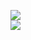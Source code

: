 [![](https://img.shields.io/badge/Made%20With-Github%20Spray-lightgrey.svg?style=for-the-badge&logo=github)](https://github.com/Annihil/github-spray#2685)  
[![](https://i.imgur.com/2DrTn0Z.gif)](https://github.com/Annihil/github-spray)